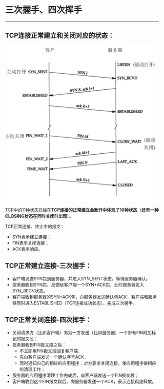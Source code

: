 # 三次握手、四次挥手
---
## TCP连接正常建立和关闭对应的状态：

![](/assets/TCP中Socket正常连接和断开连接状态变迁.png)

TCP中的11种状态已经在**TCP连接的正常建立会断开中体现了10种状态**（**还有一种CLOSING状态在同时关闭时出现**）。

TCP正常连接、终止中的报文：

* SYN表示建立连接；
* FIN表示关闭连接；
* ACK表示响应。

## TCP正常建立连接-三次握手：

* 客户端发送SYN包到服务器，并进入SYN\_SENT状态，等待服务器确认。
* 服务器收到SYN包，反馈给客户端一个SYN+ACK包，此时服务器进入SYN\_RECV状态。
* 客户端收到服务器的SYN+ACK包，向服务器发送确认包ACK，客户端和服务器同时进入ESTABLISHED（TCP连接成功状态），完成三次握手。

## TCP正常关闭连接-四次挥手：

* 关闭请求方（比如客户端）向另一方发送（比如服务器）一个带有FIN附加标记的报文段；
* 服务器收到FIN报文段之后：
  * 不立即用FIN报文段回复客户端，
  * 先向客户端发送一个确认序号ACK，
  * 同时通知自己的相应的应用程序：对方要求关闭连接，使应用程序做相应的清理工作；
* 服务器的应用程序清理工作完成后，向客户端发送一个FIN报文段；
* 客户端收到这个FIN报文段后，向服务器发送一个ACK，表示连接彻底释放。

